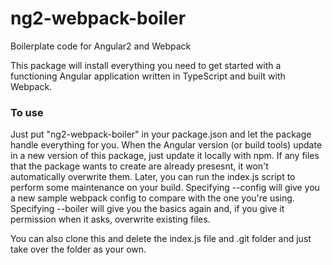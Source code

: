 # ng2-webpack-boiler
Boilerplate code for Angular2 and Webpack

This package will install everything you need to get started with a functioning Angular application written in TypeScript and built with Webpack.

### To use
Just put "ng2-webpack-boiler" in your package.json and let the package handle everything for you. When the Angular version (or build tools) update in a new version of this package, just update it locally with npm. If any files that the package wants to create are already presesnt, it won't automatically overwrite them. Later, you can run the index.js script to perform some maintenance on your build. Specifying --config will give you a new sample webpack config to compare with the one you're using. Specifying --boiler will give you the basics again and, if you give it permission when it asks, overwrite existing files.

You can also clone this and delete the index.js file and .git folder and just take over the folder as your own.
